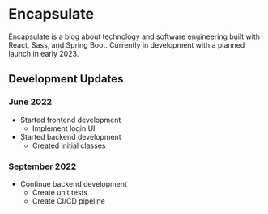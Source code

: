 # Encapsulate
Encapsulate is a blog about technology and software engineering built with React, Sass, and Spring Boot. Currently in development with a planned launch in early 2023.

## Development Updates
### June 2022
- Started frontend development
  - Implement login UI
- Started backend development
  - Created initial classes

### September 2022
- Continue backend development
  - Create unit tests
  - Create CI/CD pipeline
